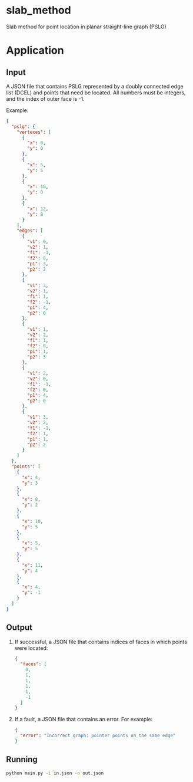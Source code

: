 # slab_method
Slab method for point location in planar straight-line graph (PSLG)

# Application

## Input

A JSON file that contains PSLG represented by a doubly connected edge list (DCEL) and points that need be located.
All numbers must be integers, and the index of outer face is -1.

Example:
```json
{
  "pslg": {
    "vertexes": [
      {
        "x": 0,
        "y": 0
      },
      {
        "x": 5,
        "y": 5
      },
      {
        "x": 10,
        "y": 0
      },
      {
        "x": 12,
        "y": 8
      }
    ],
    "edges": [
      {
        "v1": 0,
        "v2": 1,
        "f1": -1,
        "f2": 0,
        "p1": 3,
        "p2": 2
      },
      {
        "v1": 3,
        "v2": 1,
        "f1": 1,
        "f2": -1,
        "p1": 4,
        "p2": 0
      },
      {
        "v1": 1,
        "v2": 2,
        "f1": 1,
        "f2": 0,
        "p1": 1,
        "p2": 3
      },
      {
        "v1": 2,
        "v2": 0,
        "f1": -1,
        "f2": 0,
        "p1": 4,
        "p2": 0
      },
      {
        "v1": 3,
        "v2": 2,
        "f1": -1,
        "f2": 1,
        "p1": 1,
        "p2": 2
      }
    ]
  },
  "points": [
    {
      "x": 4,
      "y": 3
    },
    {
      "x": 8,
      "y": 2
    },
    {
      "x": 10,
      "y": 5
    },
    {
      "x": 5,
      "y": 5
    },
    {
      "x": 11,
      "y": 4
    },
    {
      "x": 4,
      "y": -1
    }
  ]
}
```

## Output

1. If successful, a JSON file that contains indices of faces in which points were located:

   ```json
   {
     "faces": [
       0,
       1,
       1,
       1,
       1,
       -1
     ]
   }
   ```

2. If a fault, a JSON file that contains an error. For example:

   ```json
   {
     "error": "Incorrect graph: pointer points on the same edge"
   }
   ```

## Running

```bash
python main.py -i in.json -o out.json
```
